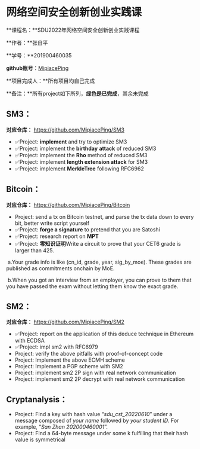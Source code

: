 # 网络空间安全创新创业实践课

**课程名：**SDU2022年网络空间安全创新创业实践课程 

**作者：**张自平 

**学号：**201900460035

**github账号**：[MipiacePing](https://github.com/MipiacePing)

**项目完成人：**所有项目均自己完成

**备注：**所有project如下所列，**绿色是已完成**，其余未完成



## SM3：

**对应仓库：** https://github.com/MipiacePing/SM3

- ✅Project: **implement**  and try to optimize SM3
- ✅Project: implement the  **birthday** **attack** of reduced SM3
- ✅Project: implement the **Rho** method of reduced SM3
- ✅Project: implement **length extension attack** for SM3
- ✅Project: implement **MerkleTree** following RFC6962



## Bitcoin：

**对应仓库：** https://github.com/MipiacePing/Bitcoin

- Project: send a tx on Bitcoin testnet, and parse the tx data down to every bit, better write script yourself
- ✅Project: **forge a signature** to pretend that you are Satoshi
- ✅Project: research  report on **MPT**
- ✅Project: **零知识证明**Write a circuit to prove that your CET6 grade is larger than 425.

​		a.Your grade info is like (cn_id, grade, year, sig_by_moe). These grades are published as commitments onchain by MoE.

​		b.When you got an interview from an employer, you can prove to them that you have passed the exam without letting them know the exact grade.



## SM2：

**对应仓库：** https://github.com/MipiacePing/SM2

- ✅Project: report on the application of this deduce technique in Ethereum with ECDSA
- ✅Project: impl sm2 with RFC6979
- Project: verify the above pitfalls with proof-of-concept code
- Project: Implement the above ECMH scheme
- Project: Implement a PGP scheme with SM2
- Project: implement sm2 2P sign with real network communication
- Project: implement sm2 2P decrypt with real network communication



## Cryptanalysis：

- Project: Find a key with hash value “*sdu_cst_20220610*” under a message composed of *your name* followed by *your student ID*. For example, “*San Zhan 202000460001*”.
- Project: Find a 64-byte message under some k fulfilling that their hash value is symmetrical
